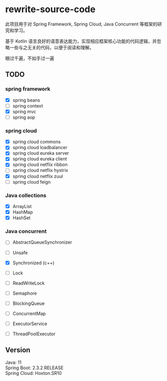 # rewrite-source-code

此项目用于对 Spring Framework, Spring Cloud, Java Concurrent 等框架的研究和学习。

基于 Kotlin 语言良好的语意表达能力，实现相应框架核心功能的代码逻辑，并忽略一些与之无关的代码，以便于阅读和理解。

眼过千遍，不如手过一遍

## TODO

### spring framework
- [x] spring beans
- [ ] spring context
- [x] spring mvc
- [ ] spring aop

### spring cloud
- [x] spring cloud commons
- [x] spring cloud loadbalancer
- [x] spring cloud eureka server
- [x] spring cloud eureka client
- [x] spring cloud netflix ribbon
- [ ] spring cloud netflix hystrix
- [x] spring cloud netflix zuul
- [ ] spring cloud feign

### Java collections
- [x] ArrayList
- [x] HashMap
- [x] HashSet

### Java concurrent
- [ ] AbstractQueueSynchronizer
- [ ] Unsafe
- [x] Synchronized (c++)
- [ ] Lock
- [ ] ReadWriteLock
- [ ] Semaphore
- [ ] BlockingQueue
- [ ] ConcurrentMap
- [ ] ExecutorService
- [ ] ThreadPoolExecutor


## Version

Java: 11  
Spring Boot: 2.3.2.RELEASE  
Spring Cloud: Hoxton.SR10
